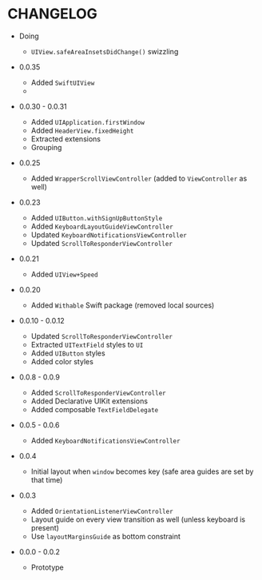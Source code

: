 # CHANGELOG

* Doing

    + `UIView.safeAreaInsetsDidChange()` swizzling

* 0.0.35

    + Added `SwiftUIView`
    + 

* 0.0.30 - 0.0.31

    + Added `UIApplication.firstWindow`
    + Added `HeaderView.fixedHeight`
    + Extracted extensions
    + Grouping

* 0.0.25

    + Added `WrapperScrollViewController` (added to `ViewController` as well)

* 0.0.23
    
    + Added `UIButton.withSignUpButtonStyle`
    + Added `KeyboardLayoutGuideViewController`
    + Updated `KeyboardNotificationsViewController`
    + Updated `ScrollToResponderViewController`

* 0.0.21

    + Added `UIView+Speed`

* 0.0.20

    + Added `Withable` Swift package (removed local sources)

* 0.0.10 - 0.0.12

    + Updated `ScrollToResponderViewController`
    + Extracted `UITextField` styles to `UI`
    + Added `UIButton` styles
    + Added color styles

* 0.0.8 - 0.0.9

    + Added `ScrollToResponderViewController`
    + Added Declarative UIKit extensions
    + Added composable `TextFieldDelegate`

* 0.0.5 - 0.0.6

    + Added `KeyboardNotificationsViewController`

* 0.0.4

    + Initial layout when `window` becomes key (safe area guides are set by that time)  

* 0.0.3

    + Added `OrientationListenerViewController`
    + Layout guide on every view transition as well (unless keyboard is present)
    + Use `layoutMarginsGuide` as bottom constraint

* 0.0.0 - 0.0.2

    + Prototype

